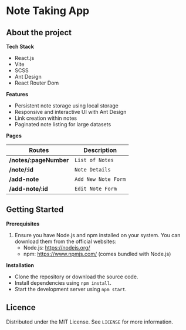 # Note Taking App
 
## About the project

**Tech Stack**
 - React.js
 - Vite
 - SCSS
 - Ant Design
 - React Router Dom

 **Features**
 - Persistent note storage using local storage
 - Responsive and interactive UI with Ant Design
 - Link creation within notes
 - Paginated note listing for large datasets

 **Pages**

|Routes                     |Description                           |
|---------------------------|--------------------------------------|
|**/notes/:pageNumber**     |`List of Notes`                       |
|**/note/:id**              |`Note Details`                        |
|**/add-note**              |`Add New Note Form`                   |
|**/add-note/:id**          |`Edit Note Form`                      |

## Getting Started

**Prerequisites**

1. Ensure you have Node.js and npm installed on your system. You can download them from the official websites:
    - Node.js: https://nodejs.org/
    - npm: https://www.npmjs.com/ (comes bundled with Node.js)

**Installation**
 - Clone the repository or download the source code.
 - Install dependencies using `npm install`.
 - Start the development server using `npm start`.

## Licence

Distributed under the MIT License. See `LICENSE` for more information.